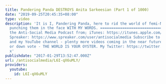 ```yaml
---
title: Pandering Panda DESTROYS Anita Sarkeesian (Part 1 of 1000)
date: "2019-09-25T20:45:35+08:00"
type: video
description: 'It is I, Pandering Panda, here to rid the world of femi-NAZIS by metaphorically
  punching them in the face WITH MY WORDS. ================================= Download/Stream
  the Anti-Social Media Podcast from; iTunes: https://itunes.apple.com/us/podcast/anti-social-media-podcast/id1076431995?mt=2
  Spreaker: https://www.spreaker.com/user/antisocialmedia Subscribe to the podcast
  and my YouTube channel - plenty more videos coming in the near future. Like, comment
  or down vote - THE WORLD IS YOUR OYSTER. My Twitter: https://twitter.com/ASM_Podcast
  x'
publishdate: "2017-01-29T13:52:47.000Z"
url: /antisocialmedia/L6I-qX6uMLY/
providers:
  youtube:
    id: L6I-qX6uMLY
---
```

